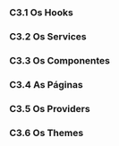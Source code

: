 ### C3.1 Os Hooks

### C3.2 Os Services

### C3.3 Os Componentes

### C3.4 As Páginas

### C3.5 Os Providers

### C3.6 Os Themes
